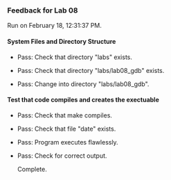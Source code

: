 ### Feedback for Lab 08

Run on February 18, 12:31:37 PM.


#### System Files and Directory Structure

+ Pass: Check that directory "labs" exists.

+ Pass: Check that directory "labs/lab08_gdb" exists.

+ Pass: Change into directory "labs/lab08_gdb".


#### Test that code compiles and creates the exectuable

+ Pass: Check that make compiles.



+ Pass: Check that file "date" exists.

+ Pass: Program executes flawlessly.



+ Pass: Check for correct output.

    Complete.




